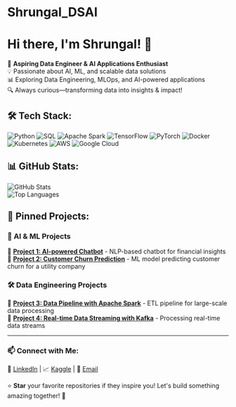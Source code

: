 # Shrungal_DSAI
# Hi there, I'm Shrungal! 👋  

🚀 **Aspiring Data Engineer & AI Applications Enthusiast**  
💡 Passionate about AI, ML, and scalable data solutions  
📊 Exploring Data Engineering, MLOps, and AI-powered applications  
🔍 Always curious—transforming data into insights & impact!  

## 🛠 Tech Stack:
![Python](https://img.shields.io/badge/-Python-3776AB?style=flat&logo=python&logoColor=white)
![SQL](https://img.shields.io/badge/-SQL-4479A1?style=flat&logo=MySQL&logoColor=white)
![Apache Spark](https://img.shields.io/badge/-Apache%20Spark-FEAA2D?style=flat&logo=apache-spark&logoColor=white)
![TensorFlow](https://img.shields.io/badge/-TensorFlow-FF6F00?style=flat&logo=tensorflow&logoColor=white)
![PyTorch](https://img.shields.io/badge/-PyTorch-EE4C2C?style=flat&logo=pytorch&logoColor=white)
![Docker](https://img.shields.io/badge/-Docker-2496ED?style=flat&logo=docker&logoColor=white)
![Kubernetes](https://img.shields.io/badge/-Kubernetes-326CE5?style=flat&logo=kubernetes&logoColor=white)
![AWS](https://img.shields.io/badge/-AWS-232F3E?style=flat&logo=amazon-aws&logoColor=white)
![Google Cloud](https://img.shields.io/badge/-GCP-4285F4?style=flat&logo=google-cloud&logoColor=white)

## 📊 GitHub Stats:
![GitHub Stats](https://github-readme-stats.vercel.app/api?username=your-username&show_icons=true&theme=tokyonight)  
![Top Languages](https://github-readme-stats.vercel.app/api/top-langs/?username=your-username&layout=compact&theme=tokyonight)  

## 📌 Pinned Projects:
### 🚀 AI & ML Projects  
🔹 [**Project 1: AI-powered Chatbot**](https://github.com/your-username/chatbot) - NLP-based chatbot for financial insights  
🔹 [**Project 2: Customer Churn Prediction**](https://github.com/your-username/churn-prediction) - ML model predicting customer churn for a utility company  

### 🛠 Data Engineering Projects  
🔹 [**Project 3: Data Pipeline with Apache Spark**](https://github.com/your-username/spark-pipeline) - ETL pipeline for large-scale data processing  
🔹 [**Project 4: Real-time Data Streaming with Kafka**](https://github.com/your-username/kafka-streaming) - Processing real-time data streams  

---

### 📫 Connect with Me:
🔗 [LinkedIn]([https://www.linkedin.com/in/your-profile](https://www.linkedin.com/in/shrungal-kulkarni-84a3681a1/)) | 📈 [Kaggle]([https://www.kaggle.com/your-username](https://www.kaggle.com/shrungal)) | 📧 [Email](mailto:your-shrungalkulkarni30@gmail.com)  

⭐ **Star** your favorite repositories if they inspire you! Let's build something amazing together! 🚀  
